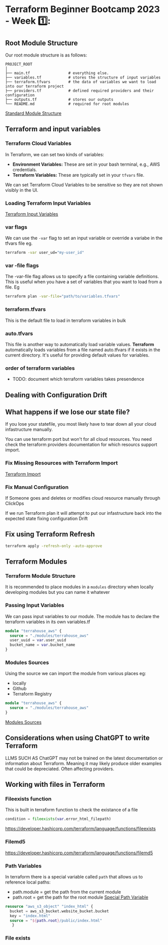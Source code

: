 # Terraform Beginner Bootcamp 2023 - Week 1️⃣:

## Root Module Structure 

Our root module structure is as follows:
```
PROJECT_ROOT
│
├── main.tf                 # everything else.
├── variables.tf            # stores the structure of input variables
├── terraform.tfvars        # the data of variables we want to load into our terraform project
├── providers.tf            # defined required providers and their configuration
├── outputs.tf              # stores our outputs
└── README.md               # required for root modules
```
[Standard Module Structure](https://developer.hashicorp.com/terraform/language/modules/develop/structure)

## Terraform and input variables 

### Terraform Cloud Variables


In Terraform, we can set two kinds of variables:
- **Environment Variables:** These are set in your bash terminal, e.g., AWS credentials.
- **Terraform Variables:** These are typically set in your `tfvars` file.

We can set Terraform Cloud Variables to be sensitive so they are not shown visibly in the UI.


### Loading Terraform Input Variables 
[Terraform Input Variables](https://developer.hashicorp.com/terraform/language/values/variables)

### var flags 
We can use the `-var` flag to set an input variable or override a variabe in the tfvars file eg.

```bash
terraform -var user_ud="my-user_id"
```
### var -file flags 
The -var-file flag allows us to specify a file containing variable definitions. This is useful when you have a set of variables that you want to load from a file. Eg

```bash
terraform plan -var-file="path/to/variables.tfvars"
```

### terraform.tfvars
This is the default file to load in terraform variables in bulk

### auto.tfvars
This file is another way to automatically load variable values. <strong>Terraform</strong> automatically loads variables from a file named auto.tfvars if it exists in the current directory. It's useful for providing default values for variables.
 
### order of terraform variables 

- TODO: document which terraform variables takes presendence

## Dealing with Configuration Drift 

## What happens if we lose our state file?

If you lose your statefile, you most likely have to tear down all your cloud infastructure manually.

You can use terraform port but won't for all cloud resources. You need check the terraform providers documentation for which resourcs support import.

### Fix Missing Resources with Terraform Import
[Terraform Import](https://developer.hashicorp.com/terraform/cli/import)

### Fix Manual Configuration

If Someone goes and deletes or modifies cloud resource manually through ClickOps

If we run Terraform plan it will attempt to put our infastructure back into the expected state fixing configuration Drift

## Fix using Terraform Refresh

```sh
terraform apply -refresh-only -auto-approve
```

## Terraform Modules

### Terraform Module Structure

It is recommended to place modules in a `modules` directory when locally developing modules but you can name it whatever

### Passing Input Variables 

We can pass input variables to our module.
The module has to declare the terraform variables in its own variables.tf 

```tf
module "terrahouse_aws" {
  source = "./modules/terrahouse_aws"
  user_uuid = var.user_uuid
  bucket_name = var.bucket_name
}
```

### Modules Sources

Using the source we can import the module from various places eg:
- locally 
- Github
- Terraform Registry

```tf
module "terrahouse_aws" {
  source = "./modules/terrahouse_aws"
}
```

[Modules Sources](https:developer.hashicorp.com/terraform/language/modules/sources)

## Considerations when using ChatGPT to write Terraform

LLMS SUCH AS ChatGPT may not be trained on the latest documentation or information about Terraform.
Meaning it may likely produce older examples that could be depreciated. Often affecting providers.

## Working with files in Terraform

### Fileexists function 
This is built in terraform function to check the existance of a file 

```tf
condition = fileexists(var.error_html_filepath)
```
https://developer.hashicorp.com/terraform/language/functions/fileexists

### Filemd5

https://developer.hashicorp.com/terraform/language/functions/filemd5

### Path Variables
In terraform there is a special variable called `path` that allows us to reference local paths:
- path.module = get the path from the current module 
- path.root = get the path for the root module 
[Special Path Variable](https://developer.hashicorp.com/terraform/language/expressions/references#filesystem-and-workspace-info)

```tf
resource "aws_s3_object" "index_html" { 
  bucket = aws_s3_bucket.website_bucket.bucket 
  key = "index.html" 
  source = "${path.root}/public/index.html"
   }
```



### File exists 